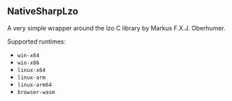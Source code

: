 ## NativeSharpLzo

A very simple wrapper around the lzo C library by Markus F.X.J. Oberhumer.

Supported runtimes:
- `win-x64`
- `win-x86`
- `linux-x64`
- `linux-arm`
- `linux-arm64`
- `browser-wasm`
